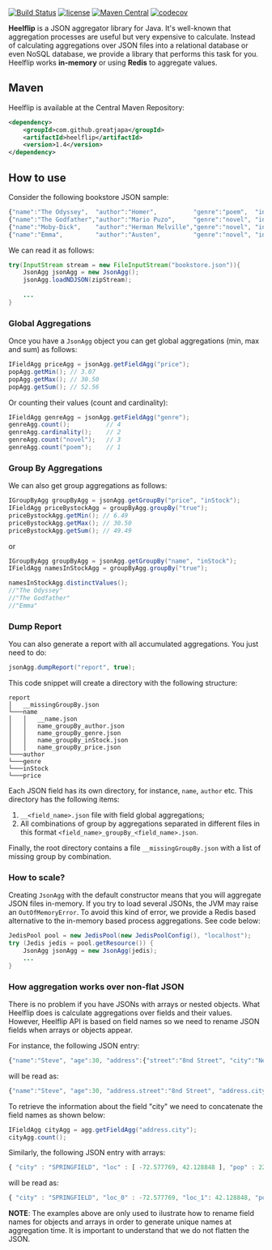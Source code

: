 [![Build Status](https://travis-ci.org/greatjapa/heelflip.svg?branch=master)](https://travis-ci.org/greatjapa/heelflip)
[![license](https://img.shields.io/github/license/mashape/apistatus.svg?maxAge=2592000)](https://github.com/greatjapa/heelflip/blob/master/LICENCE)
[![Maven Central](https://maven-badges.herokuapp.com/maven-central/com.github.greatjapa/heelflip/badge.svg)](https://maven-badges.herokuapp.com/maven-central/com.github.greatjapa/heelflip)
[![codecov](https://codecov.io/gh/greatjapa/heelflip/branch/master/graph/badge.svg)](https://codecov.io/gh/greatjapa/heelflip)

**Heelflip** is a JSON aggregator library for Java. It's well-known that aggregation processes are useful but very expensive to calculate. Instead of calculating aggregations over JSON files into a relational database or even NoSQL database, we provide a library that performs this task for you. Heelflip works **in-memory** or using **Redis** to aggregate values.

## Maven
Heelflip is available at the Central Maven Repository:

```xml
<dependency>
    <groupId>com.github.greatjapa</groupId>
    <artifactId>heelflip</artifactId>
    <version>1.4</version>
</dependency>
```

## How to use
Consider the following bookstore JSON sample:
```javascript
{"name":"The Odyssey",  "author":"Homer",          "genre":"poem",  "inStock":true, "price":12.50}
{"name":"The Godfather","author":"Mario Puzo",     "genre":"novel", "inStock":true, "price":6.49 }
{"name":"Moby-Dick",    "author":"Herman Melville","genre":"novel", "inStock":false,"price":3.07 }
{"name":"Emma",         "author":"Austen",         "genre":"novel", "inStock":true, "price":30.50}
```
We can read it as follows:
```java
try(InputStream stream = new FileInputStream("bookstore.json")){
    JsonAgg jsonAgg = new JsonAgg();
    jsonAgg.loadNDJSON(zipStream);
    
    ...
}
```
### Global Aggregations

Once you have a `JsonAgg` object you can get global aggregations (min, max and sum) as follows:
```java
IFieldAgg priceAgg = jsonAgg.getFieldAgg("price");
popAgg.getMin(); // 3.07
popAgg.getMax(); // 30.50
popAgg.getSum(); // 52.56
```
Or counting their values (count and cardinality):
```java
IFieldAgg genreAgg = jsonAgg.getFieldAgg("genre");
genreAgg.count();          // 4
genreAgg.cardinality();    // 2
genreAgg.count("novel");   // 3
genreAgg.count("poem");    // 1
```
### Group By Aggregations

We can also get group aggregations as follows:
```java
IGroupByAgg groupByAgg = jsonAgg.getGroupBy("price", "inStock");
IFieldAgg priceBystockAgg = groupByAgg.groupBy("true");
priceBystockAgg.getMin(); // 6.49
priceBystockAgg.getMax(); // 30.50
priceBystockAgg.getSum(); // 49.49
```
or
```java
IGroupByAgg groupByAgg = jsonAgg.getGroupBy("name", "inStock");
IFieldAgg namesInStockAgg = groupByAgg.groupBy("true");

namesInStockAgg.distinctValues(); 
//"The Odyssey"
//"The Godfather"
//"Emma"
```
### Dump Report
You can also generate a report with all accumulated aggregations. You just need to do:
```java
jsonAgg.dumpReport("report", true);
```
This code snippet will create a directory with the following structure:
```
report
│   __missingGroupBy.json
└───name
│   │   __name.json
│   │   name_groupBy_author.json
│   │   name_groupBy_genre.json
│   │   name_groupBy_inStock.json
│   │   name_groupBy_price.json
└───author
└───genre
└───inStock
└───price
```
Each JSON field has its own directory, for instance, `name`, `author` etc. This directory has the following items:
1. `__<field_name>.json` file with field global aggregations;
2. All combinations of group by aggregations separated in different files in this format `<field_name>_groupBy_<field_name>.json`.

Finally, the root directory contains a file `__missingGroupBy.json` with a list of missing group by combination.

### How to scale?
Creating `JsonAgg` with the default constructor means that you will aggregate JSON files in-memory. If you try to load several JSONs, the JVM may raise an `OutOfMemoryError`. To avoid this kind of error, we provide a Redis based alternative to the in-memory based process aggregations. See code below:

```java
JedisPool pool = new JedisPool(new JedisPoolConfig(), "localhost");
try (Jedis jedis = pool.getResource()) {
    JsonAgg jsonAgg = new JsonAgg(jedis);
    ...
}
```

### How aggregation works over non-flat JSON
There is no problem if you have JSONs with arrays or nested objects. What Heelflip does is calculate aggregations over fields and their values. However, Heelflip API is based on field names so we need to rename JSON fields when arrays or objects appear.

For instance, the following JSON entry:
```javascript
{"name":"Steve", "age":30, "address":{"street":"8nd Street", "city":"New York"}}
```
will be read as:
```javascript
{"name":"Steve", "age":30, "address.street":"8nd Street", "address.city":"New York"}}
```
To retrieve the information about the field "city" we need to concatenate the field names as shown below:
```java
IFieldAgg cityAgg = agg.getFieldAgg("address.city");
cityAgg.count();
```

Similarly, the following JSON entry with arrays:
```javascript
{ "city" : "SPRINGFIELD", "loc" : [ -72.577769, 42.128848 ], "pop" : 22115}
```
will be read as:
```javascript
{ "city" : "SPRINGFIELD", "loc_0" : -72.577769, "loc_1": 42.128848, "pop" : 22115}
```

**NOTE**: The examples above are only used to ilustrate how to rename field names for objects and arrays in order to generate unique names at aggregation time. It is important to understand that we do not flatten the JSON.
